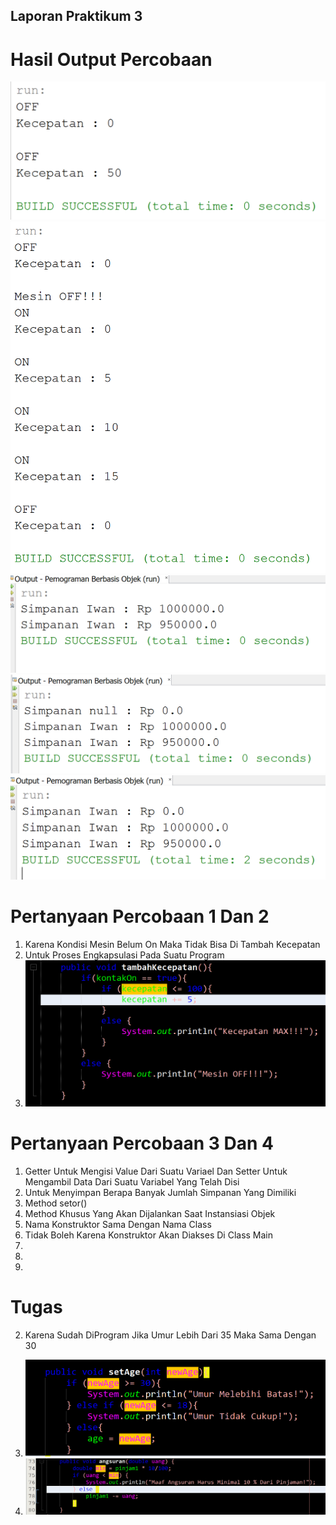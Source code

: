 ## Laporan Praktikum 3
# Hasil Output Percobaan

<img src="Img/Percobaan1.PNG" />

<img src="Img/Percobaan2.PNG" />

<img src="Img/Percobaan3.PNG" />

<img src="Img/Percobaan4.PNG" />

<img src="Img/Percobaan4_2.PNG" />

# Pertanyaan Percobaan 1 Dan 2

1. Karena Kondisi Mesin Belum On Maka Tidak Bisa Di Tambah Kecepatan
2. Untuk Proses Engkapsulasi Pada Suatu Program
3. <img src="Img/Pertanyaan3.PNG" />

# Pertanyaan Percobaan 3 Dan 4

1. Getter Untuk Mengisi Value Dari Suatu Variael Dan Setter Untuk Mengambil Data Dari Suatu Variabel Yang Telah Disi
2. Untuk Menyimpan Berapa Banyak Jumlah Simpanan Yang Dimiliki
3. Method setor()
4. Method Khusus Yang Akan Dijalankan Saat Instansiasi Objek
5. Nama Konstruktor Sama Dengan Nama Class
6. Tidak Boleh Karena Konstruktor Akan Diakses Di Class Main
7.
8.
9.

# Tugas

2. Karena Sudah DiProgram Jika Umur Lebih Dari 35 Maka Sama Dengan 30

3. <img src="Img/No3.PNG" />

5. <img src="Img/no5.PNG" />
